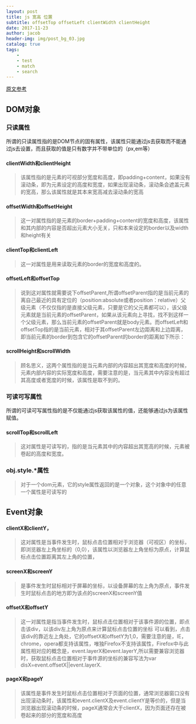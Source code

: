 ```yaml
---
layout: post
title: js 宽高 位置 
subtitle: offsetTop offsetLeft clientWidth clientHeight
date: 2017-11-23
author: jacob
header-img: img/post_bg_03.jpg
catalog: true
tags: 
    -   
    - test
    - match
    - search
---
```

[原文参考](https://segmentfault.com/a/1190000002545307)
## DOM对象
### 只读属性
所谓的只读属性指的是DOM节点的固有属性，该属性只能通过js去获取而不能通过js去设置，而且获取的值是只有数字并不带单位的（px,em等）

 #### clientWidth和clientHeight
 >该属性指的是元素的可视部分宽度和高度，即padding+content，如果没有滚动条，即为元素设定的高度和宽度，如果出现滚动条，滚动条会遮盖元素的宽高，那么该属性就是其本来宽高减去滚动条的宽高

 #### offsetWidth和offsetHeight
 >这一对属性指的是元素的border+padding+content的宽度和高度，该属性和其内部的内容是否超出元素大小无关，只和本来设定的border以及width和height有关

#### clientTop和clientLeft
>这一对属性是用来读取元素的border的宽度和高度的。

#### offsetLeft和offsetTop
>说到这对属性就需要说下offsetParent,所谓offsetParent指的是当前元素的离自己最近的具有定位的（position:absolute或者position：relative）父级元素（不仅仅指的是直接父级元素，只要是它的父元素都可以），该父级元素就是当前元素的offsetParent，如果从该元素向上寻找，找不到这样一个父级元素，那么当前元素的offsetParent就是body元素。而offsetLeft和offsetTop指的是当前元素，相对于其offsetParent左边距离和上边距离，即当前元素的border到包含它的offsetParent的border的距离如下所示：
#### scrollHeight和scrollWidth
>顾名思义，这两个属性指的是当元素内部的内容超出其宽度和高度的时候，元素内部内容的实际宽度和高度，需要注意的是，当元素其中内容没有超过其高度或者宽度的时候，该属性是取不到的。

### 可读可写属性
所谓的可读可写属性指的是不仅能通过js获取该属性的值，还能够通过js为该属性赋值。

 #### scrollTop和scrollLeft
 >这对属性是可读写的，指的是当元素其中的内容超出其宽高的时候，元素被卷起的高度和宽度。

### obj.style.*属性
>对于一个dom元素，它的style属性返回的是一个对象，这个对象中的任意一个属性是可读写的

## Event对象
#### clientX和clientY，
>这对属性是当事件发生时，鼠标点击位置相对于浏览器（可视区）的坐标，即浏览器左上角坐标的（0,0），该属性以浏览器左上角坐标为原点，计算鼠标点击位置距离其左上角的位置，
#### screenX和screenY
>是事件发生时鼠标相对于屏幕的坐标，以设备屏幕的左上角为原点，事件发生时鼠标点击的地方即为该点的screenX和screenY值
#### offsetX和offsetY
>这一对属性是指当事件发生时，鼠标点击位置相对于该事件源的位置，即点击该div，以该div左上角为原点来计算鼠标点击位置的坐标
可以看到，点击该div的靠近左上角处，它的offsetX和offsetY为1,0，需要注意的是，IE，chrome，opera都支持该属性，唯独Firefox不支持该属性，Firefox中与此属性相对应的概念是，event.layerX和event.layerY,所以需要兼容浏览器时，获取鼠标点击位置相对于事件源的坐标的兼容写法为var disX=event.offsetX||event.layerX.

#### pageX和pageY
>该属性是事件发生时鼠标点击位置相对于页面的位置，通常浏览器窗口没有出现滚动条时，该属性和event.clientX及event.clientY是等价的，但是当浏览器出现滚动条的时候，pageX通常会大于clientX，因为页面还存在被卷起来的部分的宽度和高度